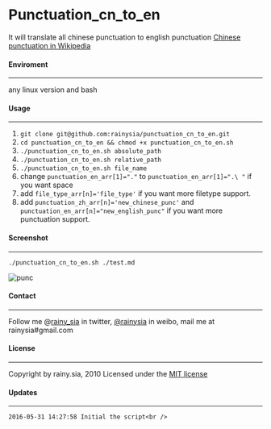Punctuation_cn_to_en
===================
It will translate all chinese punctuation to english punctuation
[Chinese punctuation in Wikipedia](https://zh.wikipedia.org/wiki/%E6%A0%87%E7%82%B9%E7%AC%A6%E5%8F%B7 "Wikipedia")

#### Enviroment
-----------
any linux version and bash

#### Usage
------------------
1. `git clone git@github.com:rainysia/punctuation_cn_to_en.git`
2. `cd punctuation_cn_to_en && chmod +x punctuation_cn_to_en.sh`
3. `./punctuation_cn_to_en.sh absolute_path`
4. `./punctuation_cn_to_en.sh relative_path`
5. `./punctuation_cn_to_en.sh file_name`
6. change `punctuation_en_arr[1]="."` to `punctuation_en_arr[1]=".\ "` if you want space
7. add `file_type_arr[n]='file_type'` if you want more filetype support.
7. add `punctuation_zh_arr[n]='new_chinese_punc'` and `punctuation_en_arr[n]="new_english_punc"` if you want more punctuation support.

#### Screenshot
------------------
`./punctuation_cn_to_en.sh ./test.md`

![punc](https://cloud.githubusercontent.com/assets/1259324/15665993/dc4cc724-2740-11e6-9043-8e7ad7fb7879.png)


#### Contact
---------------------------------
Follow me @[rainy_sia](https://twitter.com/rainy_sia) in twitter, [@rainysia](http://weibo.com/rainysia) in weibo, mail me at rainysia#gmail.com 

#### License
---------------------------------
Copyright by rainy.sia, 2010 Licensed under the [MIT license](http://www.opensource.org/licenses/mit-license.php)

#### Updates
---------------------------------
```
2016-05-31 14:27:58 Initial the script<br />
```

